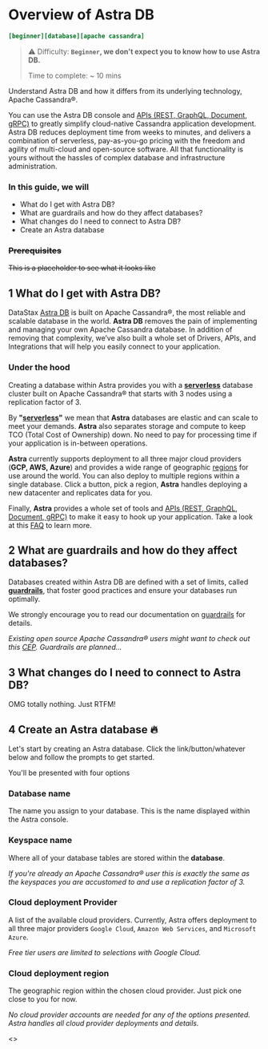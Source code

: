 # Overview of Astra DB
```ini
[beginner][database][apache cassandra]
```

> ⚠️ Difficulty: **`Beginner`, we don't expect you to know how to use Astra DB.**
>
> Time to complete: ~ 10 mins

Understand Astra DB and how it differs from its underlying technology, Apache Cassandra®.

You can use the Astra DB console and [APIs (REST, GraphQL, Document, gRPC)] to greatly simplify cloud-native Cassandra application development. Astra DB reduces deployment time from weeks to minutes, and delivers a combination of serverless, pay-as-you-go pricing with the freedom and agility of multi-cloud and open-source software. All that functionality is yours without the hassles of complex database and infrastructure administration.

### In this guide, we will
- What do I get with Astra DB?
- What are guardrails and how do they affect databases?
- What changes do I need to connect to Astra DB?
- Create an Astra database

### ~~Prerequisites~~
~~This is a placeholder to see what it looks like~~

## 1  What do I get with Astra DB?
DataStax [Astra DB] is built on Apache Cassandra®, the most reliable and scalable database in the world. **Astra DB** removes the pain of implementing and managing your own Apache Cassandra database. In addition of removing that complexity, we’ve also built a whole set of Drivers, APIs, and Integrations that will help you easily connect to your application.

### Under the hood
Creating a database within Astra provides you with a **[serverless]** database cluster built on Apache Cassandra® that starts with 3 nodes using a replication factor of 3.

By **"[serverless]"** we mean that **Astra** databases are elastic and can scale to meet your demands. **Astra** also separates storage and compute to keep TCO (Total Cost of Ownership) down. No need to pay for processing time if your application is in-between operations.

**Astra** currently supports deployment to all three major cloud providers (**GCP, AWS, Azure**) and provides a wide range of geographic [regions] for use around the world. You can also deploy to multiple regions within a single database. Click a button, pick a region, **Astra** handles deploying a new datacenter and replicates data for you.

Finally, **Astra** provides a whole set of tools and [APIs (REST, GraphQL, Document, gRPC)] to make it easy to hook up your application. Take a look at this [FAQ] to learn more.

## 2 What are guardrails and how do they affect databases?
Databases created within Astra DB are defined with a set of limits, called **[guardrails]**, that foster good practices and ensure your databases run optimally.

We strongly encourage you to read our documentation on [guardrails] for details.

_Existing open source Apache Cassandra® users might want to check out this [CEP](https://cwiki.apache.org/confluence/display/CASSANDRA/CEP-3%3A+Guardrails). Guardrails are planned..._


## 3 What changes do I need to connect to Astra DB?
OMG totally nothing. Just RTFM!

## 4 Create an Astra database 🔥
Let's start by creating an Astra database. Click the link/button/whatever below and follow the prompts to get started.

You'll be presented with four options

### Database name
The name you assign to your database. This is the name displayed within the Astra console.

### Keyspace name
Where all of your database tables are stored within the **database**. 

_If you're already an Apache Cassandra® user this is exactly the same as the keyspaces you are accustomed to and use a replication factor of 3._

### Cloud deployment **Provider** 
A list of the available cloud providers. Currently, Astra offers deployment to all three major providers `Google Cloud`, `Amazon Web Services`, and `Microsoft Azure`. 

_Free tier users are limited to selections with Google Cloud._

### Cloud deployment **region** 
The geographic region within the chosen cloud provider. Just pick one close to you for now.

_No cloud provider accounts are needed for any of the options presented. Astra handles all cloud provider deployments and details._

<<createDatabase>>

[APIs (REST, GraphQL, Document, gRPC)]: (https://docs.datastax.com/en/astra-serverless/docs/develop/developing.html)

[Astra DB]: (https://docs.datastax.com/en/astra-serverless/docs/)
[serverless]: (https://docs.datastax.com/en/astra-serverless/docs/plan/planning.html#_serverless_databases)
[regions]: (https://docs.datastax.com/en/astra-serverless/docs/plan/planning.html#serverless-regions)
[consistency level]: (https://docs.datastax.com/en/astra-serverless/docs/plan/planning.html#_cassandra_query_language_cql)
[faq]: (https://docs.datastax.com/en/astra-serverless/docs/astra-faq.html)
[APIs (REST, GraphQL, Document, gRPC)]: (https://docs.datastax.com/en/astra-serverless/docs/develop/developing.html)

[guardrails]: (https://docs.datastax.com/en/astra-serverless/docs/plan/planning.html#_astra_db_database_guardrails_and_limits)